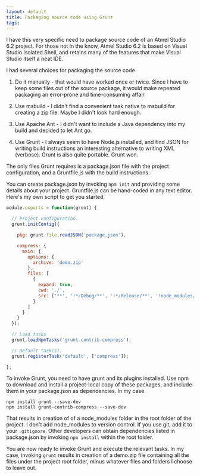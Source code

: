 ```yaml
---
layout: default
title: Packaging source code using Grunt
tags:
---
```


I have this very specific need to package source code of an Atmel Studio 6.2 project. For those not in the know, Atmel Studio 6.2 is based on Visual Studio Isolated Shell, and retains many of the features that make Visual Studio itself a neat IDE.

I had several choices for packaging the source code

1. Do it manually - that would have worked once or twice. Since I have to keep some files out of the source package, it would make repeated packaging an error-prone and time-consuming affair.

2. Use msbuild - I didn't find a convenient task native to msbuild for creating a zip file. Maybe I didn't look hard enough.

3. Use Apache Ant - I didn't want to include a Java dependency into my build and decided to let Ant go.

4. Use Grunt - I always seem to have Node.js installed, and find JSON for writing build instructions an interesting alternative to writing XML (verbose). Grunt is also quite portable. Grunt won.

The only files Grunt requires is a package.json file with the project configuration, and a Gruntfile.js with the build instructions.

You can create package.json by invoking `npm init` and providing some details about your project. Gruntfile.js can be hand-coded in any text editor. Here's my own script to get you started.

```javascript
module.exports = function(grunt) {

  // Project configuration.
  grunt.initConfig({

    pkg: grunt.file.readJSON('package.json'),

    compress: {
      main: {
        options: {
          archive: 'demo.zip'
        },
        files: [
          {
            expand: true,
            cwd: './',
            src: ['**', '!*/Debug/**', '!*/Release/**', '!node_modules/**', '!*.atsuo', '!**/file.h', '!demo.zip']
          }
        ]
      }
    }
  });

  // Load tasks
  grunt.loadNpmTasks('grunt-contrib-compress');

  // Default task(s).
  grunt.registerTask('default', ['compress']);

};
```

To invoke Grunt, you need to have grunt and its plugins installed. Use npm to download and install a project-local copy of these packages, and include them in your package.json as dependencies. In my case

```sudo
npm install grunt --save-dev
npm install grunt-contrib-compress --save-dev
```

That results in creation of of a node_modules folder in the root folder of the project. I don't add node_modules to version control. If you use git, add it to your `.gitignore`. Other developers can obtain dependencies listed in package.json by invoking `npm install` within the root folder.

You are now ready to invoke Grunt and execute the relevant tasks. In my case, invoking `grunt` results in creation of a demo.zip file containing all the files under the project root folder, minus whatever files and folders I choose to leave out.
